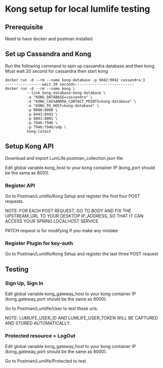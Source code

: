# Kong setup for local lumlife testing

## Prerequisite 

Need to have docker and postman installed

## Set up Cassandra and Kong

Run the following command to spin up cassandra database and then kong. Must wait 20 second for cassandra then start kong

    docker run -d --rm --name kong-database -p 9042:9042 cassandra:3
    -----------------wait 20 seconds---------------------------
    docker run -d --rm --name kong \
              --link kong-database:kong-database \
              -e "KONG_DATABASE=cassandra" \
              -e "KONG_CASSANDRA_CONTACT_POINTS=kong-database" \
              -e "KONG_PG_HOST=kong-database" \
              -p 8000:8000 \
              -p 8443:8443 \
              -p 8001:8001 \
              -p 7946:7946 \
              -p 7946:7946/udp \
              kong:latest

## Setup Kong API

Download and import LumLife.postman_collection.json file.

Edit global variable kong_host to your kong container IP (kong_port should be the same as 8001).

### Register API

Go to Postman/Lumlife/Kong Setup and register the first four POST requests.

NOTE: FOR EACH POST REQUEST, GO TO BODY AND FIX THE UPSTREAM_URL TO YOUR DESKTOP IP_ADDRESS, SO THAT IT CAN ACCESS YOUR SPRING LOCALHOST SERVICE

PATCH request is for modifying if you make any mistake

### Register Plugin for key-auth

Go to Postman/Lumlife/Kong Setup and register the last three POST request

## Testing

### Sign Up, Sign In

Edit global variable kong_gateway_host to your kong container IP (kong_gateway_port should be the same as 8000).

Go to Postman/Lumlife/User to test these urls. 

NOTE: LUMLIFE_USER_ID AND LUMLIFE_USER_TOKEN WILL BE CAPTURED AND STORED AUTOMATICALLY.

### Protected resource + LogOut

Edit global variable kong_gateway_host to your kong container IP (kong_gateway_port should be the same as 8000).

Go to Postman/Lumlife/Protected to test.



